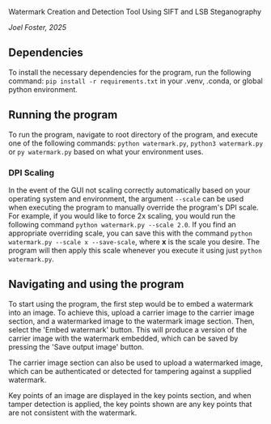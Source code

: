 Watermark Creation and Detection Tool Using SIFT and LSB Steganography

*Joel Foster, 2025*

## Dependencies

To install the necessary dependencies for the program, run the following command: ```pip install -r requirements.txt```
in your .venv, .conda, or global python environment.

## Running the program

To run the program, navigate to root directory of the program, and execute one of the following commands:
```python watermark.py```, ```python3 watermark.py``` or ```py watermark.py``` based on what your environment uses.

### DPI Scaling

In the event of the GUI not scaling correctly automatically based on your operating system and environment, the argument ```--scale``` can be used when executing the program to manually override the program's DPI scale. For example, if you would like to force 2x scaling, you would run the following command ```python watermark.py --scale 2.0```. If you find an appropriate overriding scale, you can save this with the command ```python watermark.py --scale x --save-scale```, where **x** is the scale you desire. The program will then apply this scale whenever you execute it using just ```python watermark.py```.

## Navigating and using the program

To start using the program, the first step would be to embed a watermark into an image. To achieve this, upload a
carrier image to the carrier image section, and a watermarked image to the watermark image section. Then, select the
'Embed watermark' button. This will produce a version of the carrier image with the watermark embedded, which can be
saved by pressing the 'Save output image' button.

The carrier image section can also be used to upload a watermarked image, which can be authenticated or detected for
tampering against a supplied watermark.

Key points of an image are displayed in the key points section, and when tamper detection is applied, the key points
shown are any key points that are not consistent with the watermark.
